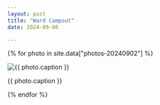 ```yaml
---
layout: post
title: "Ward Campout"
date: 2024-09-06

---
```


{% for photo in site.data["photos-20240902"] %}
  <div>
    <img src="{{ site.baseurl }}/photos/{{ photo.file }}" alt="{{ photo.caption }}">
    <p>{{ photo.caption }}</p>
  </div>
{% endfor %}